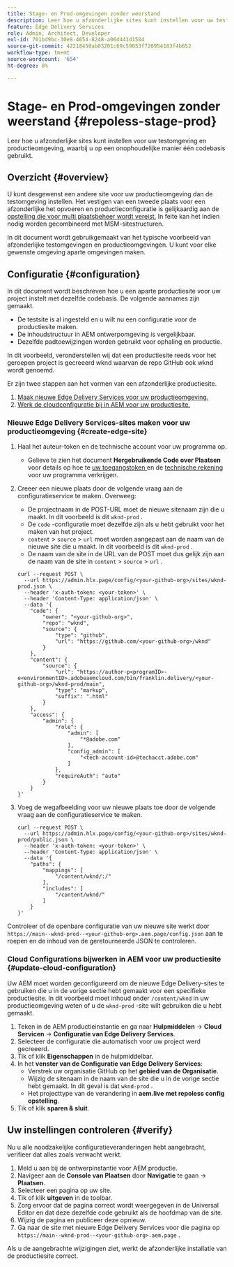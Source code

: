 ```yaml
---
title: Stage- en Prod-omgevingen zonder weerstand
description: Leer hoe u afzonderlijke sites kunt instellen voor uw testomgeving en productieomgeving, waarbij u op een onophoudelijke manier één codebasis gebruikt.
feature: Edge Delivery Services
role: Admin, Architect, Developer
exl-id: 701bd9bc-30e8-4654-8248-a06d441d1504
source-git-commit: 42218450ab03201c69c59053f720954183f4b652
workflow-type: tm+mt
source-wordcount: '654'
ht-degree: 0%

---
```


# Stage- en Prod-omgevingen zonder weerstand {#repoless-stage-prod}

Leer hoe u afzonderlijke sites kunt instellen voor uw testomgeving en productieomgeving, waarbij u op een onophoudelijke manier één codebasis gebruikt.

## Overzicht {#overview}

U kunt desgewenst een andere site voor uw productieomgeving dan de testomgeving instellen. Het vestigen van een tweede plaats voor een afzonderlijke het opvoeren en productieconfiguratie is gelijkaardig aan de [ opstelling die voor multi plaatsbeheer wordt vereist.](/help/edge/wysiwyg-authoring/repoless-msm.md) In feite kan het indien nodig worden gecombineerd met MSM-sitestructuren.

In dit document wordt gebruikgemaakt van het typische voorbeeld van afzonderlijke testomgevingen en productieomgevingen. U kunt voor elke gewenste omgeving aparte omgevingen maken.

## Configuratie {#configuration}

In dit document wordt beschreven hoe u een aparte productiesite voor uw project instelt met dezelfde codebasis. De volgende aannames zijn gemaakt.

* De testsite is al ingesteld en u wilt nu een configuratie voor de productiesite maken.
* De inhoudstructuur in AEM ontwerpomgeving is vergelijkbaar.
* Dezelfde padtoewijzingen worden gebruikt voor ophaling en productie.

In dit voorbeeld, veronderstellen wij dat een productiesite reeds voor het geroepen project is gecreeerd wknd waarvan de repo GitHub ook wknd wordt genoemd.

Er zijn twee stappen aan het vormen van een afzonderlijke productiesite.

1. [Maak nieuwe Edge Delivery Services voor uw productieomgeving.](#create-edge-site)
1. [Werk de cloudconfiguratie bij in AEM voor uw productiesite.](#update-cloud-configuration)

### Nieuwe Edge Delivery Services-sites maken voor uw productieomgeving {#create-edge-site}

1. Haal het auteur-token en de technische account voor uw programma op.
   * Gelieve te zien het document **Hergebruikende Code over Plaatsen** voor details op hoe te [ uw toegangstoken ](/help/edge/wysiwyg-authoring/repoless.md#access-token) en de [ technische rekening ](/help/edge/wysiwyg-authoring/repoless.md#access-control) voor uw programma verkrijgen.
1. Creeer een nieuwe plaats door de volgende vraag aan de configuratieservice te maken. Overweeg:
   * De projectnaam in de POST-URL moet de nieuwe sitenaam zijn die u maakt. In dit voorbeeld is dit `wknd-prod` .
   * De `code` -configuratie moet dezelfde zijn als u hebt gebruikt voor het maken van het project.
   * `content` > `source` > `url` moet worden aangepast aan de naam van de nieuwe site die u maakt. In dit voorbeeld is dit `wknd-prod` .
   * De naam van de site in de URL van de POST moet dus gelijk zijn aan de naam van de site in `content` > `source` > `url` .

   ```text
   curl --request POST \
     --url https://admin.hlx.page/config/<your-github-org>/sites/wknd-prod.json \
     --header 'x-auth-token: <your-token>' \
     --header 'Content-Type: application/json' \
     --data '{
       "code": {
           "owner": "<your-github-org>",
           "repo": "wknd",
           "source": {
               "type": "github",
               "url": "https://github.com/<your-github-org>/wknd"
           }
       },
       "content": {
           "source": {
               "url": "https://author-p<programID>-e<environmentID>.adobeaemcloud.com/bin/franklin.delivery/<your-github-org>/wknd-prod/main",
               "type": "markup",
               "suffix": ".html"
           }
       },
       "access": {
           "admin": {
               "role": {
                   "admin": [
                       "*@adobe.com"
                   ],
                   "config_admin": [
                       "<tech-account-id>@techacct.adobe.com"
                   ]
               },
               "requireAuth": "auto"
           }
       }
   }'
   ```

1. Voeg de wegafbeelding voor uw nieuwe plaats toe door de volgende vraag aan de configuratieservice te maken.

   ```text
   curl --request POST \
     --url https://admin.hlx.page/config/<your-github-org>/sites/wknd-prod/public.json \
     --header 'x-auth-token: <your-token>' \
     --header 'Content-Type: application/json' \
     --data '{
       "paths": {
           "mappings": [
               "/content/wknd/:/"
           ],
           "includes": [
               "/content/wknd/"
           ]
       }
   }'
   ```

Controleer of de openbare configuratie van uw nieuwe site werkt door `https://main--wknd-prod--<your-github-org>.aem.page/config.json` aan te roepen en de inhoud van de geretourneerde JSON te controleren.

### Cloud Configurations bijwerken in AEM voor uw productiesite {#update-cloud-configuration}

Uw AEM moet worden geconfigureerd om de nieuwe Edge Delivery-sites te gebruiken die u in de vorige sectie hebt gemaakt voor een specifieke productiesite. In dit voorbeeld moet inhoud onder `/content/wknd` in uw productieomgeving weten of u de `wknd-prod` -site wilt gebruiken die u hebt gemaakt.

1. Teken in de AEM productieinstantie en ga naar **Hulpmiddelen** -> **Cloud Servicen** -> **Configuratie van Edge Delivery Services**.
1. Selecteer de configuratie die automatisch voor uw project werd gecreeerd.
1. Tik of klik **Eigenschappen** in de hulpmiddelbar.
1. In het **venster van de Configuratie van Edge Delivery Services**:
   * Verstrek uw organisatie GitHub op het **gebied van de Organisatie**.
   * Wijzig de sitenaam in de naam van de site die u in de vorige sectie hebt gemaakt. In dit geval is dat `wknd-prod` .
   * Het projecttype van de verandering in **aem.live met repoless config opstelling**.
1. Tik of klik **sparen &amp; sluit**.

## Uw instellingen controleren {#verify}

Nu u alle noodzakelijke configuratieveranderingen hebt aangebracht, verifieer dat alles zoals verwacht werkt.

1. Meld u aan bij de ontwerpinstantie voor AEM productie.
1. Navigeer aan de **Console van Plaatsen** door **Navigatie** te gaan -> **Plaatsen**.
1. Selecteer een pagina op uw site.
1. Tik of klik **uitgeven** in de toolbar.
1. Zorg ervoor dat de pagina correct wordt weergegeven in de Universal Editor en dat deze dezelfde code gebruikt als de hoofdmap van de site.
1. Wijzig de pagina en publiceer deze opnieuw.
1. Ga naar de site met nieuwe Edge Delivery Services voor die pagina op `https://main--wknd-prod--<your-github-org>.aem.page` .

Als u de aangebrachte wijzigingen ziet, werkt de afzonderlijke installatie van de productiesite correct.
